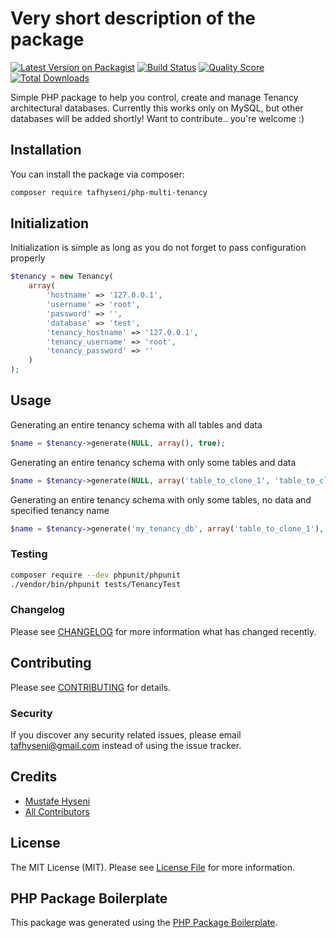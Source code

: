# Very short description of the package

[![Latest Version on Packagist](https://img.shields.io/packagist/v/tafhyseni/php-multi-tenancy.svg?style=flat-square)](https://packagist.org/packages/tafhyseni/php-multi-tenancy)
[![Build Status](https://img.shields.io/travis/tafhyseni/php-multi-tenancy/master.svg?style=flat-square)](https://travis-ci.org/tafhyseni/php-multi-tenancy)
[![Quality Score](https://img.shields.io/scrutinizer/g/tafhyseni/php-multi-tenancy.svg?style=flat-square)](https://scrutinizer-ci.com/g/tafhyseni/php-multi-tenancy)
[![Total Downloads](https://img.shields.io/packagist/dt/tafhyseni/php-multi-tenancy.svg?style=flat-square)](https://packagist.org/packages/tafhyseni/php-multi-tenancy)

Simple PHP package to help you control, create and manage Tenancy architectural databases. 
Currently this works only on MySQL, but other databases will be added shortly! Want to contribute.. you're welcome :)

## Installation

You can install the package via composer:

```bash
composer require tafhyseni/php-multi-tenancy
```

## Initialization
Initialization is simple as long as you do not forget to pass configuration properly

``` php
$tenancy = new Tenancy(
    array(
        'hostname' => '127.0.0.1',
        'username' => 'root',
        'password' => '',
        'database' => 'test',
        'tenancy_hostname' => '127.0.0.1',
        'tenancy_username' => 'root',
        'tenancy_password' => ''
    )
);
```

## Usage
Generating an entire tenancy schema with all tables and data

``` php
$name = $tenancy->generate(NULL, array(), true);
```

Generating an entire tenancy schema with only some tables and data 

``` php
$name = $tenancy->generate(NULL, array('table_to_clone_1', 'table_to_clone_2'), true);
```

Generating an entire tenancy schema with only some tables, no data and specified tenancy name 

``` php
$name = $tenancy->generate('my_tenancy_db', array('table_to_clone_1'), data);

```
### Testing

``` bash
composer require --dev phpunit/phpunit
./vendor/bin/phpunit tests/TenancyTest
```

### Changelog

Please see [CHANGELOG](CHANGELOG.md) for more information what has changed recently.

## Contributing

Please see [CONTRIBUTING](CONTRIBUTING.md) for details.

### Security

If you discover any security related issues, please email tafhyseni@gmail.com instead of using the issue tracker.

## Credits

- [Mustafe Hyseni](https://github.com/tafhyseni)
- [All Contributors](../../contributors)

## License

The MIT License (MIT). Please see [License File](LICENSE.md) for more information.

## PHP Package Boilerplate

This package was generated using the [PHP Package Boilerplate](https://laravelpackageboilerplate.com).